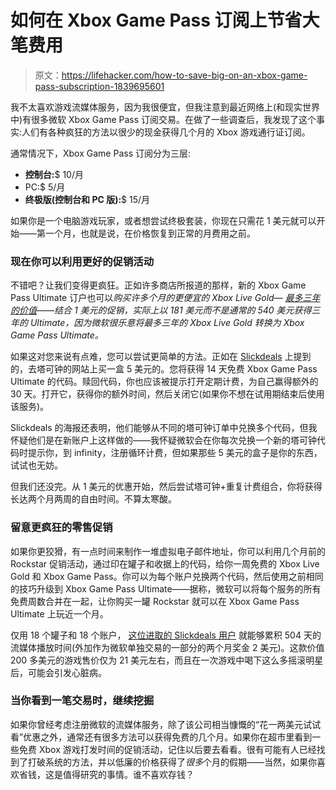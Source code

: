 # 如何在 Xbox Game Pass 订阅上节省大笔费用

> 原文：<https://lifehacker.com/how-to-save-big-on-an-xbox-game-pass-subscription-1839695601>

我不太喜欢游戏流媒体服务，因为我很便宜，但我注意到最近网络上(和现实世界中)有很多微软 Xbox Game Pass 订阅交易。在做了一些调查后，我发现了这个事实:人们有各种疯狂的方法以很少的现金获得几个月的 Xbox 游戏通行证订阅。



通常情况下，Xbox Game Pass 订阅分为三层:

*   **控制台:**$ 10/月
*   PC:$ 5/月
*   **终极版(控制台和 PC 版):**$ 15/月

如果你是一个电脑游戏玩家，或者想尝试终极套装，你现在只需花 1 美元就可以开始——第一个月，也就是说，在价格恢复到正常的月费用之前。

### 现在你可以利用更好的促销活动

不错吧？让我们变得更疯狂。正如许多商店所报道的那样，新的 Xbox Game Pass Ultimate 订户也可以*购买许多个月的更便宜的 Xbox Live Gold— [最多三年的价值](https://arstechnica.com/staff/2019/09/dealmaster-you-can-still-convert-3-years-of-xbox-live-to-game-pass-ultimate-for-1/)——结合 1 美元的促销，实际上以 181 美元而不是通常的 540 美元获得三年的 Ultimate，因为微软很乐意将最多三年的 Xbox Live Gold 转换为 Xbox Game Pass Ultimate。* 

如果这对您来说有点难，您可以尝试更简单的方法。正如在 [Slickdeals](https://slickdeals.net/f/13477744-taco-bell-44-days-of-xbox-game-pass-ultimate-free-with-online-or-app-purchase-of-5-double-chalupa-box?src=SiteSearch) 上提到的，去塔可钟的网站上买一盒 5 美元的。您将获得 14 天免费 Xbox Game Pass Ultimate 的代码。赎回代码，你也应该被提示打开定期计费，为自己赢得额外的 30 天。打开它，获得你的额外时间，然后关闭它(如果你不想在试用期结束后使用该服务)。

Slickdeals 的海报还表明，他们能够从不同的塔可钟订单中兑换多个代码，但我怀疑他们是在新账户上这样做的——我怀疑微软会在你每次兑换一个新的塔可钟代码时提示你，到 infinity，注册循环计费，但如果那些 5 美元的盒子是你的东西，试试也无妨。

但我们还没完。从 1 美元的优惠开始，然后尝试塔可钟+重复计费组合，你将获得长达两个月两周的自由时间。不算太寒酸。

### 留意更疯狂的零售促销

如果你更狡猾，有一点时间来制作一堆虚拟电子邮件地址，你可以利用几个月前的 Rockstar 促销活动，通过印在罐子和收据上的代码，给你一周免费的 Xbox Live Gold 和 Xbox Game Pass。你可以为每个账户兑换两个代码，然后使用之前相同的技巧升级到 Xbox Game Pass Ultimate——据称，微软可以将每个服务的所有免费周数合并在一起，让你购买一罐 Rockstar 就可以在 Xbox Game Pass Ultimate 上玩近一个月。

仅用 18 个罐子和 18 个账户， [这位进取的 Slickdeals 用户](https://slickdeals.net/f/13382224-get-xbox-ultimate-game-pass-for-a-whole-year-for-20-walmart?v=1) 就能够累积 504 天的流媒体播放时间(外加作为微软单独交易的一部分的两个月奖金 2 美元)。这款价值 200 多美元的游戏售价仅为 21 美元左右，而且在一次游戏中喝下这么多摇滚明星后，可能会引发心脏病。

### 当你看到一笔交易时，继续挖掘

如果你曾经考虑注册微软的流媒体服务，除了该公司相当慷慨的“花一两美元试试看”优惠之外，通常还有很多方法可以获得免费的几个月。如果你在超市里看到一些免费 Xbox 游戏打发时间的促销活动，记住以后要去看看。很有可能有人已经找到了打破系统的方法，并以低廉的价格获得了*很多*个月的假期——当然，如果你喜欢省钱，这是值得研究的事情。谁不喜欢存钱？